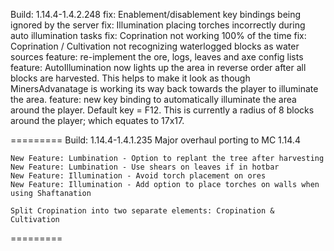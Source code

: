 Build: 1.14.4-1.4.2.248
	fix: Enablement/disablement key bindings being ignored by the server
	fix: Illumination placing torches incorrectly during auto illumination tasks
	fix: Coprination not working 100% of the time
	fix: Coprination / Cultivation not recognizing waterlogged blocks as water sources
	feature: re-implement the ore, logs, leaves and axe config lists
	feature: AutoIllumination now lights up the area in reverse order after all blocks are harvested. This helps to make it look as though MinersAdvanatage is working its way back towards the player to illuminate the area.
	feature: new key binding to automatically illuminate the area around the player. Default key = F12. This is currently a radius of 8 blocks around the player; which equates to 17x17.
	
=========
Build: 1.14.4-1.4.1.235
	Major overhaul porting to MC 1.14.4

	New Feature: Lumbination - Option to replant the tree after harvesting
	New Feature: Lumbination - Use shears on leaves if in hotbar
	New Feature: Illumination - Avoid torch placement on ores
	New Feature: Illumination - Add option to place torches on walls when using Shaftanation

	Split Cropination into two separate elements: Cropination & Cultivation	
	
=========

